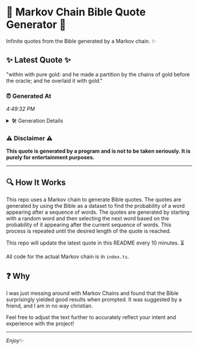 # 📖 Markov Chain Bible Quote Generator 📖

Infinite quotes from the Bible generated by a Markov chain. ✨

## ✨ Latest Quote ✨
"within with pure gold: and he made a partition by the chains of gold before the oracle; and he overlaid it with gold."

### ⏰ Generated At
*4:49:32 PM*

<details>
    <summary>🛠️ Generation Details</summary>
    <p>
        <strong>🌱 Seed:</strong> within<br>
        <strong>🔄 Iterations:</strong> 22<br>
        <strong>📜 Context History:</strong><br>[ within ]: with<br>[ within, with ]: pure<br>[ within, with, pure ]: gold:<br>[ within, with, pure, gold: ]: and<br>[ within, with, pure, gold:, and ]: he<br>[ within, with, pure, gold:, and, he ]: made<br>[ with, pure, gold:, and, he, made ]: a<br>[ pure, gold:, and, he, made, a ]: partition<br>[ gold:, and, he, made, a, partition ]: by<br>[ and, he, made, a, partition, by ]: the<br>[ he, made, a, partition, by, the ]: chains<br>[ made, a, partition, by, the, chains ]: of<br>[ a, partition, by, the, chains, of ]: gold<br>[ partition, by, the, chains, of, gold ]: before<br>[ by, the, chains, of, gold, before ]: the<br>[ the, chains, of, gold, before, the ]: oracle;<br>[ chains, of, gold, before, the, oracle; ]: and<br>[ of, gold, before, the, oracle;, and ]: he<br>[ gold, before, the, oracle;, and, he ]: overlaid<br>[ before, the, oracle;, and, he, overlaid ]: it<br>[ the, oracle;, and, he, overlaid, it ]: with<br>[ oracle;, and, he, overlaid, it, with ]: gold.<br>
    </p>
</details>

### ⚠️ Disclaimer ⚠️
**This quote is generated by a program and is not to be taken seriously. It is purely for entertainment purposes.**

---

## 🔍 How It Works

This repo uses a Markov chain to generate Bible quotes. The quotes are generated by using the Bible as a dataset to find the probability of a word appearing after a sequence of words. The quotes are generated by starting with a random word and then selecting the next word based on the probability of it appearing after the current sequence of words. This process is repeated until the desired length of the quote is reached.

This repo will update the latest quote in this README every 10 minutes. ⏳

All code for the actual Markov chain is in `index.ts`.

## ❓ Why

I was just messing around with Markov Chains and found that the Bible surprisingly yielded good results when prompted. 
It was suggested by a friend, and I am in no way christian.

Feel free to adjust the text further to accurately reflect your intent and experience with the project!

---

*Enjoy*✨
